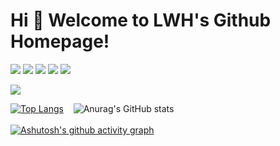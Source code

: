 # Hi 🎉 Welcome to LWH's Github Homepage!
<p>
<a href="https://1553690132.github.io/blog/"><img src="https://img.shields.io/static/v1?label=Program&message=JavaScript&color=yellow"/></a>
<a href="https://cn.vuejs.org/"><img src="https://img.shields.io/static/v1?label=Frame&message=Vue&color=brightgreen"/></a>
<a href="https://1553690132.github.io/blog/"><img src="https://img.shields.io/static/v1?label=NewBlog&message=blog-vuepress&color=orange"/></a>
<a href="https://www.cnblogs.com/LWHCoding/"><img src="https://img.shields.io/static/v1?label=Blog&message=cnblogs&color=blue"/></a>
<a href="http://chatroom.lwh.world/"><img src="https://img.shields.io/static/v1?label=Project&message=chatrooms&color=purple"/></a>
</p>

<img src="https://readme-typing-svg.herokuapp.com/?lines=Welcome,%20visitor!;Hello%20Github%20World!;Enjoy%20Life.&font=Roboto&color=5eba86" />


[![Top Langs](https://github-readme-stats.vercel.app/api/top-langs/?username=1553690132&layout=compact&theme=vue)](https://github.com/1553690132) &nbsp;&nbsp;
![Anurag's GitHub stats](https://github-readme-stats.vercel.app/api?username=1553690132&show_icons=true&hide=stars&theme=vue)
<br/><br/>
[![Ashutosh's github activity graph](https://github-readme-activity-graph.cyclic.app/graph?username=1553690132&theme=vue)](https://github.com/1553690132)
